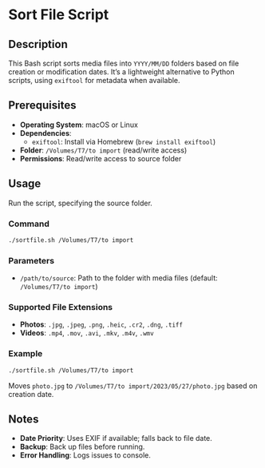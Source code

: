 # Sort File Script

## Description
This Bash script sorts media files into `YYYY/MM/DD` folders based on file creation or modification dates. It’s a lightweight alternative to Python scripts, using `exiftool` for metadata when available.

## Prerequisites
- **Operating System**: macOS or Linux
- **Dependencies**:
  - `exiftool`: Install via Homebrew (`brew install exiftool`)
- **Folder**: `/Volumes/T7/to import` (read/write access)
- **Permissions**: Read/write access to source folder

## Usage
Run the script, specifying the source folder.

### Command
```bash
./sortfile.sh /Volumes/T7/to import
```

### Parameters
- `/path/to/source`: Path to the folder with media files (default: `/Volumes/T7/to import`)

### Supported File Extensions
- **Photos**: `.jpg`, `.jpeg`, `.png`, `.heic`, `.cr2`, `.dng`, `.tiff`
- **Videos**: `.mp4`, `.mov`, `.avi`, `.mkv`, `.m4v`, `.wmv`

### Example
```bash
./sortfile.sh /Volumes/T7/to import
```
Moves `photo.jpg` to `/Volumes/T7/to import/2023/05/27/photo.jpg` based on creation date.

## Notes
- **Date Priority**: Uses EXIF if available; falls back to file date.
- **Backup**: Back up files before running.
- **Error Handling**: Logs issues to console.